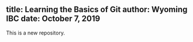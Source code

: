 title: Learning the Basics of Git
author: Wyoming IBC
date: October 7, 2019
---

This is a new repository.

